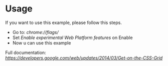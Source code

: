 # Usage
If you want to use this example, please follow this steps.
* Go to: *chrome://flags/*
* Set *Enable experimental Web Platform features* on Enable
* Now u can use this example

Full documentation: *https://developers.google.com/web/updates/2014/03/Get-on-the-CSS-Grid*

